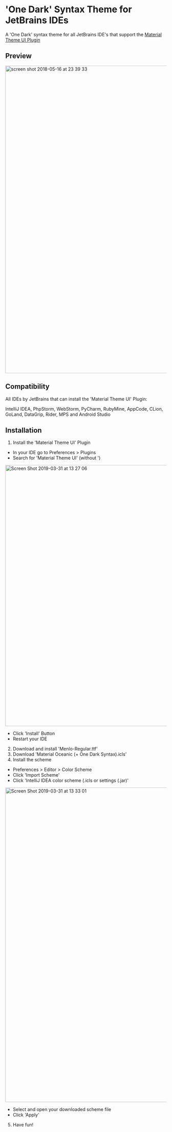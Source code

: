 # 'One Dark' Syntax Theme for JetBrains IDEs
A 'One Dark' syntax theme for all JetBrains IDE's that support the 
[Material Theme UI Plugin](https://plugins.jetbrains.com/plugin/8006-material-theme-ui)

## Preview
<img width="961" alt="screen shot 2018-05-16 at 23 39 33" src="https://user-images.githubusercontent.com/13024361/40145724-41baa058-5963-11e8-9fde-96a4299b2a0f.png">

## Compatibility
All IDEs by JetBrains that can install the 'Material Theme UI' Plugin:

IntelliJ IDEA, PhpStorm, WebStorm, PyCharm, RubyMine, AppCode, CLion, GoLand, DataGrip, Rider, MPS and Android Studio

## Installation
1. Install the 'Material Theme UI' Plugin
  * In your IDE go to Preferences > Plugins  
  * Search for 'Material Theme UI' (without ')
  
  <img width="816" alt="Screen Shot 2019-03-31 at 13 27 06" src="https://user-images.githubusercontent.com/13024361/55288524-3719be80-53b9-11e9-91af-78b8ca773176.png">
  
  * Click 'Install' Button
  * Restart your IDE
2. Download and install 'Menlo-Regular.ttf'
3. Download 'Material Oceanic (+ One Dark Syntax).icls'
4. Install the scheme
  * Preferences > Editor > Color Scheme
  * Click 'Import Scheme'
  * Click 'IntelliJ IDEA color scheme (.icls or settings (.jar)'
  
  <img width="983" alt="Screen Shot 2019-03-31 at 13 33 01" src="https://user-images.githubusercontent.com/13024361/55288559-94157480-53b9-11e9-9896-93480bd6a846.png">
  
  * Select and open your downloaded scheme file
  * Click 'Apply'
5. Have fun!

